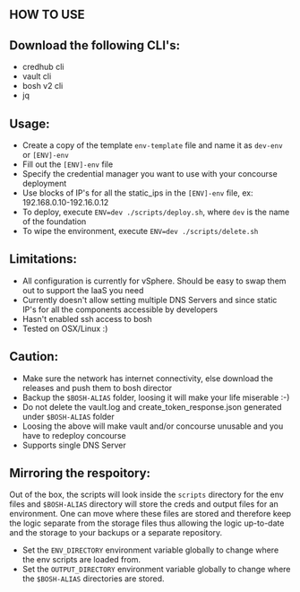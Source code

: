 HOW TO USE
----------

Download the following CLI's:
-----------------------------

- credhub cli
-	vault cli
-	bosh v2 cli
-	jq

Usage:
------

- Create a copy of the template `env-template` file and name it as `dev-env` or `[ENV]-env`
-	Fill out the `[ENV]-env` file
- Specify the credential manager you want to use with your concourse deployment
-	Use blocks of IP's for all the static_ips in the `[ENV]-env` file, ex: 192.168.0.10-192.16.0.12
-	To deploy, execute `ENV=dev ./scripts/deploy.sh`, where `dev` is the name of the foundation
-	To wipe the environment, execute `ENV=dev ./scripts/delete.sh`

Limitations:
------------

- All configuration is currently for vSphere. Should be easy to swap them out to support the IaaS you need
-	Currently doesn't allow setting multiple DNS Servers and since static IP's for all the components accessible by developers
-	Hasn't enabled ssh access to bosh
-	Tested on OSX/Linux :)

Caution:
--------

-	Make sure the network has internet connectivity, else download the releases and push them to bosh director
-	Backup the `$BOSH-ALIAS` folder, loosing it will make your life miserable :-)
-	Do not delete the vault.log and create_token_response.json generated under `$BOSH-ALIAS` folder
-	Loosing the above will make vault and/or concourse unusable and you have to redeploy concourse
-	Supports single DNS Server

Mirroring the respoitory:
-------------------------

Out of the box, the scripts will look inside the `scripts` directory for the env files and `$BOSH-ALIAS` directory will store the creds and output files for an environment.  One can move where these files are stored and therefore keep the logic separate from the storage files thus allowing the logic up-to-date and the storage to your backups or a separate repository.

- Set the `ENV_DIRECTORY` environment variable globally to change where the env scripts are loaded from.
- Set the `OUTPUT_DIRECTORY` environment variable globally to change where the `$BOSH-ALIAS` directories are stored.
